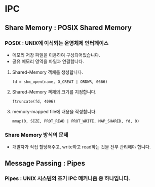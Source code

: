 # IPC
## Share Memory : POSIX Shared Memory
### POSIX : UNIX에 이식되는 운영체제 인터페이스
- 메모리 저장 파일을 이용하여 구성되어있습니다.
- 공유 메모리 영역을 파일과 연결합니다.
1. Shared-Memory 객체를 생성합니다.
	```
	fd = shm_open(name, O_CREAT | ORDWR, 0666)
	```
2. Shared-Memory 객체의 크기를 지정합니다.
	```
	ftruncate(fd, 4096)
	```
3. memory-mapped file에 내용을 작성합니다.
	```
	mmap(0, SIZE, PROT_READ | PROT_WRITE, MAP_SHARED, fd, 0)
	```
### Share Memory 방식의 문제
- 개발자가 직접 할당해주고, write하고 read하는 것을 전부 관리해야 합니다.
## Message Passing : Pipes
### Pipes : UNIX 시스템의 초기 IPC 메커니즘 중 하나입니다.
